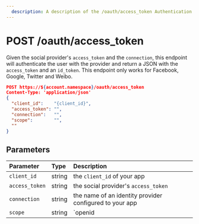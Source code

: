 ```yaml
---
  description: A description of the /oauth/access_token Authentication API v2 endpoint listing its parameters.
---
```


# POST /oauth/access_token

Given the social provider's `access_token` and the `connection`, this endpoint will authenticate the user with the provider and return a JSON with the `access_token` and an `id_token`. This endpoint only works for Facebook, Google, Twitter and Weibo.

```JSON
POST https://${account.namespace}/oauth/access_token
Content-Type: 'application/json'
{
  "client_id":    "{client_id}", 
  "access_token": "",
  "connection":   "",
  "scope":        "",
  ""
}
```

## Parameters

| Parameter        | Type       | Description |
|:-----------------|:-----------|:------------|
| `client_id`      | string     | the `client_id` of your app |
| `access_token`   | string     | the social provider's `access_token` |
| `connection`     | string     | the name of an identity provider configured to your app |
| `scope`          | string     | `openid || openid name email` |